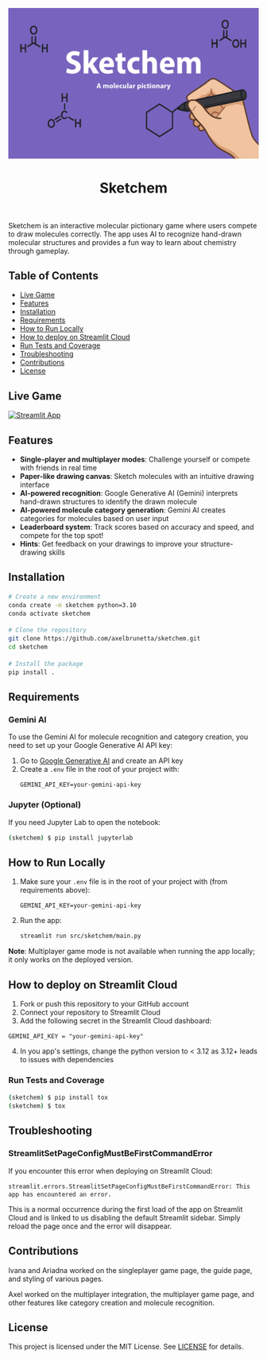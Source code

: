 ![Project Logo](assets/banner.png)

<h1 align="center">
Sketchem
</h1>

<br>


Sketchem is an interactive molecular pictionary game where users compete to draw molecules correctly. The app uses AI to recognize hand-drawn molecular structures and provides a fun way to learn about chemistry through gameplay.

## Table of Contents

- [Live Game](#Live-game)
- [Features](#Features)
- [Installation](#Installation)
- [Requirements](#Requirements)
- [How to Run Locally](#How-to-Run-Locally)
- [How to deploy on Streamlit Cloud](#How-to-deploy-on-Streamlit-Cloud)
- [Run Tests and Coverage](#Run-Tests-and-Coverage)
- [Troubleshooting](#Troubleshooting)
- [Contributions](#Contributions)
- [License](#License)

## Live Game

[![Streamlit App](https://static.streamlit.io/badges/streamlit_badge_black_white.svg)](https://sketchem.streamlit.app)

## Features

- **Single-player and multiplayer modes**: Challenge yourself or compete with friends in real time
- **Paper-like drawing canvas**: Sketch molecules with an intuitive drawing interface
- **AI-powered recognition**: Google Generative AI (Gemini) interprets hand-drawn structures to identify the drawn molecule
- **AI-powered molecule category generation**: Gemini AI creates categories for molecules based on user input
- **Leaderboard system**: Track scores based on accuracy and speed, and compete for the top spot!
- **Hints**: Get feedback on your drawings to improve your structure-drawing skills

## Installation

```bash
# Create a new environment
conda create -n sketchem python=3.10
conda activate sketchem

# Clone the repository
git clone https://github.com/axelbrunetta/sketchem.git
cd sketchem

# Install the package
pip install .
```


## Requirements


### Gemini AI

To use the Gemini AI for molecule recognition and category creation, you need to set up your Google Generative AI API key:

1. Go to [Google Generative AI](https://aistudio.google.com/app/apikey) and create an API key
2. Create a `.env` file in the root of your project with:
   ```
   GEMINI_API_KEY=your-gemini-api-key
   ```

### Jupyter (Optional)

If you need Jupyter Lab to open the notebook:

```bash
(sketchem) $ pip install jupyterlab
```

## How to Run Locally

1. Make sure your `.env` file is in the root of your project with (from requirements above):
   ```
   GEMINI_API_KEY=your-gemini-api-key
   ```

2. Run the app:
   ```bash
   streamlit run src/sketchem/main.py
   ```

**Note**: Multiplayer game mode is not available when running the app locally; it only works on the deployed version.

## How to deploy on Streamlit Cloud


1. Fork or push this repository to your GitHub account
2. Connect your repository to Streamlit Cloud
3. Add the following secret in the Streamlit Cloud dashboard:
```
GEMINI_API_KEY = "your-gemini-api-key"
```
4. In you app's settings, change the python version to < 3.12 as 3.12+ leads to issues with dependencies



### Run Tests and Coverage

```bash
(sketchem) $ pip install tox
(sketchem) $ tox
```



## Troubleshooting

### StreamlitSetPageConfigMustBeFirstCommandError

If you encounter this error when deploying on Streamlit Cloud:
```
streamlit.errors.StreamlitSetPageConfigMustBeFirstCommandError: This app has encountered an error.
```

This is a normal occurrence during the first load of the app on Streamlit Cloud and is linked to us disabling the default Streamlit sidebar. Simply reload the page once and the error will disappear. 

## Contributions


Ivana and Ariadna worked on the singleplayer game page, the guide page, and styling of various pages.

Axel worked on the multiplayer integration, the multiplayer game page, and other features like category creation and molecule recognition.

## License

This project is licensed under the MIT License. See [LICENSE](LICENSE) for details.
